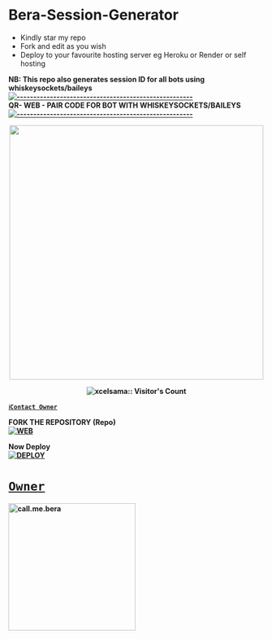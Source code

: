 # Bera-Session-Generator
- Kindly star my repo
- Fork and edit as you wish
- Deploy to your favourite hosting server eg Heroku or Render or self hosting

<strong>NB:<strong/> This repo also generates session ID for all bots using whiskeysockets/baileys
[![-----------------------------------------------------](https://raw.githubusercontent.com/andreasbm/readme/master/assets/lines/colored.png)](#table-of-contents)
<br/>QR- WEB - PAIR CODE FOR BOT WITH WHISKEYSOCKETS/BAILEYS
[![-----------------------------------------------------](https://raw.githubusercontent.com/andreasbm/readme/master/assets/lines/colored.png)](#table-of-contents)
<p align="center">
   <a href="https://github.com/berabotsmd">
    <img src="https://i.ibb.co/4jBhn13/Socialthumb.jpg" width="500">
     
</a>
 <p align="center"><img src="https://profile-counter.glitch.me/{berabotsmd}/count.svg" alt="xcelsama:: Visitor's Count" /></p>



[`ℹ️Contact Owner`](https://wa.me/254743982206)

FORK THE REPOSITORY (Repo) 
    <br>
<a href="https://github.com/berabotsmd/Session-generator/fork"><img title="WEB" src="https://img.shields.io/badge/FORK BERA-QR?color=black&style=for-the-badge&logo=stackshare"></a>

Now Deploy
    <br>
<a href='https://render.com/new?template=https://github.com/berabotsmd/Session-generator' target="_blank"><img alt='DEPLOY' src='https://img.shields.io/badge/-DEPLOY-black?style=for-the-badge&logo=heroku&logoColor=white'/>


# `Owner`

 <a href="https://github.com/berabotsmd"><img src="https://i.ibb.co/4jBhn13/Socialthumb.jpg" width="250" height="250" alt="call.me.bera"/></a>

